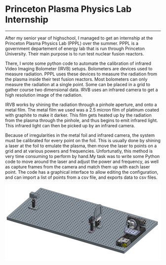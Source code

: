 # Princeton Plasma Physics Lab Internship
---

After my senior year of highschool, I managed to get an internship at the Princeton Plasma Physics Lab (PPPL) over the summer. PPPL is a government departement of energy lab that is run through Princeton University. Their main purpose is to run test nuclear fusion reactors.

There, I wrote some python code to automate the calibration of infrared Video Imaging Bolometer (IRVB) setups. Bolometers are devices used to measure radiation. PPPL uses these devices to measure the radiation from the plasma inside their test fusion reactors. Most bolometers can only measure the radiation at a single point. Some can be placed in a grid to gather course two dimensional data. IRVB uses an infrared camera to get a high resolution image of the radiation.

IRVB works by shining the radiation through a pinhole aperture, and onto a metal film. The metal film we used was a 2.5 micron film of platinum coated with graphite to make it darker. This film gets heated up by the radiation from the plasma through the pinhole, and thus begins to emit infrared light. This infrared light can then be picked up by an infrared camera.

Because of irregularities in the metal foil and infrared camera, the system must be calibrated for every point on the foil. This is usually done by shining a laser at the foil to emulate the plasma, then move the laser to points on a grid and at various powers and frequencies. Unfortunatly, this method is very time consuming to perform by hand.My task was to write some Python code to move around the laser and adjust the power and frequency, as well as capture frames from the camera and match them up with each laser point. The code has a graphical interface to allow editing the configuration, and can import a list of points from a csv file, and exports data to csv files.

![Test Setup Image](img/irvb.png)

